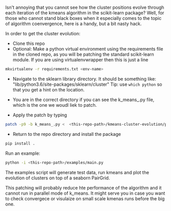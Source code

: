 
Isn't annoying that you cannot see how the cluster positions evolve through each iteration of the kmeans algorithm in the scikit-learn package? Well, for those who cannot stand black boxes when it especially comes to the topic of algorithm coenvergence, here is a handy, but a bit nasty hack.

In order to get the cluster evolution:

- Clone this repo
- Optional: Make a python virtual environment using the requirements file in the cloned repo, as you will be patching the standard scikit-learn module. If you are using virtualenvwrapper then this is just a line

```bash
mkvirtualenv -r requirements.txt <env-name>
```
  
- Navigate to the sklearn library directory. It should be something like: "lib/python3.6/site-packages/sklearn/cluster"  Tip: use `which python` so that you get a hint on the location.

- You are in the correct directory if you can see the k_means_.py file, which is the one we woudl liek to patch.
- Apply the patch  by typing 

```bash
patch -p9 -b k_means_.py <  <this-repo-path>/kmeans-cluster-evolution/patch_sklearn_k_means.patch
```

- Return to the repo directory and install the package

```bash
pip install .
```

Run an example:
```bash
python -i <this-repo-path>/examples/main.py
```

The examples script will generate test data, run kmeans and plot the evolution of clusters on top of a seaborn PairGrid.

This patching will probably reduce hte performance of the algorithm and it cannot run in parallel mode of k_means. It might serve you in case you want to check convergece or visulaize on small scale kmenas runs before the big one. 
